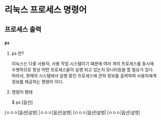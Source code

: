 # 리눅스 프로세스 명령어


## 프로세스 출력 
### `ps`

1) ps 란? 

    리눅스는 다중 사용자, 사용 작업 시스템이기 떄문에 여러 개의 프로세스를 동시에 수행하므로 항상 어떤 프로세스들이 실행 되고 있는지 모니터링을 할 필요가 있다. 따라서, 현재의 시스템에서 실행 중인 프로세스에 관하 정보를 출력하여 사용자에게 정보를 제공하는 명령어 이다. 
  
2) 명령어 형태 

   $ ps [옵션]
   
|ㅇㅇㅇ|옵션|설명|
|ㅇㅇㅇ|옵션|설명|
|ㅇㅇㅇ|옵션|설명|
|ㅇㅇㅇ|옵션|설명|

    
